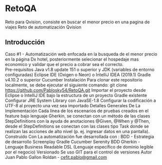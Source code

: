 # RetoQA
Reto para Qvision, consiste en buscar el menor precio en una pagina de viajes  Reto de automatización Qvision 
## Introducción 
Caso #1 - Automatización web enfocada en la busqueda de el menor precio en la página Dx hotel, posteriormente selecionar el hospedaje mas economico y validar que el precio a cobrar sea el correcto.  
Pre-requisitos Java v1.8 update 151 o superior y JDK (variables de entorno configuradas) Eclipse IDE (Oxigen o Neon) o IntelliJ IDEA (2019.1) Gradle v4.10.2 o superior Cucumber Instalación Para clonar este repositorio localmente, se debe ejecutar el siguiente comando: git clone https://github.com/Pablosky54/RetoQA.git Importar el proyecto desde Eclipse o IntelliJ IDE bajo la estructura de un proyecto Gradle existente Configurar JRE System Library con JavaSE-1.8 Configurar la codificación a UTF-8 al proyecto una vez sea importado Detalles Generales De La Implementación Cada línea de los escenarios de pruebas creados en el feature bajo lenguaje Gherkin, se conectan con un método de las clases StepDefinitions con la ayuda de anotaciones @Given, @When y @Then, desde el StepDefinitions se conectan con las clases tipo Task donde se realizan las acciones de alto nivel (p. ej. ingresar datos en una pantalla).  Construido Con La automatización fue desarrollada con : BDD - Estrategia de desarrollo Screenplay Gradle Cucumber Serenity BDD Gherkin - Lenguaje Business Readable DSL (Lenguaje específico de dominio legible por el negocio) Versionado Se uso GIT para el control de versiones  Autor Juan Pablo Gallon Roldan - cefit.pablo@gmail.com

